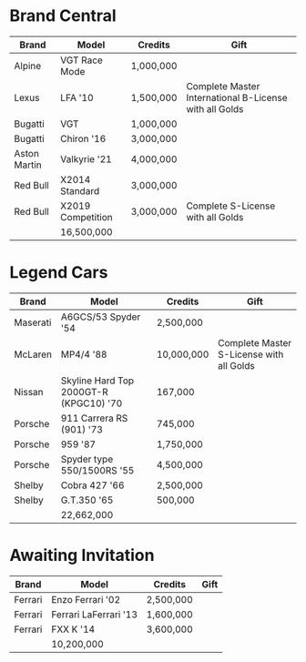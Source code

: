 # Brand Central

| Brand  | Model | Credits | Gift |
| ------------- | ------------- | ------------- | ------------- |
| Alpine | VGT Race Mode | 1,000,000 | |
| Lexus | LFA '10 | 1,500,000 | Complete Master International B-License with all Golds |
| Bugatti | VGT | 1,000,000 | |
| Bugatti | Chiron '16 | 3,000,000 | |
| Aston Martin | Valkyrie '21 | 4,000,000 | |
| Red Bull | X2014 Standard | 3,000,000 | |
| Red Bull | X2019 Competition | 3,000,000 | Complete S-License with all Golds |
| | 16,500,000 | |

# Legend Cars

| Brand  | Model | Credits | Gift |
| ------------- | ------------- | ------------- | ------------- |
| Maserati | A6GCS/53 Spyder '54 | 2,500,000 | |
| McLaren | MP4/4 '88 | 10,000,000 | Complete Master S-License with all Golds |
| Nissan | Skyline Hard Top 2000GT-R (KPGC10) '70 | 167,000 | |
| Porsche | 911 Carrera RS (901) '73 | 745,000 | |
| Porsche | 959 '87 | 1,750,000 | |
| Porsche | Spyder type 550/1500RS '55 | 4,500,000 | |
| Shelby | Cobra 427 '66 | 2,500,000 | |
| Shelby | G.T.350 '65 | 500,000 | |
| | 22,662,000 | |

# Awaiting Invitation

| Brand  | Model | Credits | Gift |
| ------------- | ------------- | ------------- | ------------- |
| Ferrari | Enzo Ferrari '02 | 2,500,000 | |
| Ferrari | Ferrari LaFerrari '13 | 1,600,000 | |
| Ferrari | FXX K '14 | 3,600,000 | |
| | 10,200,000 | |
